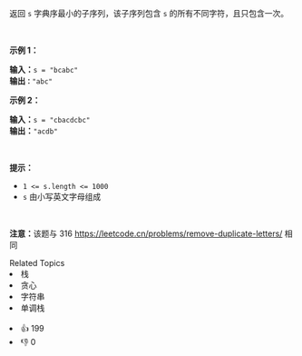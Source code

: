 <p>返回 <code>s</code> 字典序最小的子序列，该子序列包含 <code>s</code> 的所有不同字符，且只包含一次。</p>

<p>&nbsp;</p>

<p><strong>示例 1：</strong></p>

<pre>
<strong>输入：</strong><span><code>s = "bcabc"</code></span>
<strong>输出<code>：</code></strong><span><code>"abc"</code></span>
</pre>

<p><strong>示例 2：</strong></p>

<pre>
<strong>输入：</strong><span><code>s = "cbacdcbc"</code></span>
<strong>输出：</strong><span><code>"acdb"</code></span></pre>

<p>&nbsp;</p>

<p><strong>提示：</strong></p>

<ul> 
 <li><code>1 &lt;= s.length &lt;= 1000</code></li> 
 <li><code>s</code> 由小写英文字母组成</li> 
</ul>

<p>&nbsp;</p>

<p><strong>注意：</strong>该题与 316 <a href="https://leetcode.cn/problems/remove-duplicate-letters/">https://leetcode.cn/problems/remove-duplicate-letters/</a> 相同</p>

<div><div>Related Topics</div><div><li>栈</li><li>贪心</li><li>字符串</li><li>单调栈</li></div></div><br><div><li>👍 199</li><li>👎 0</li></div>
